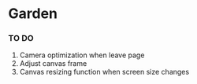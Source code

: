 # Garden

### TO DO

1. Camera optimization when leave page
2. Adjust canvas frame
3. Canvas resizing function when screen size changes
